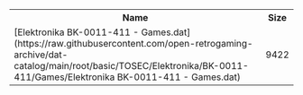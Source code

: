 <table>
<tr><th>Name</th><th>Size</th></tr>
<tr><td>[Elektronika BK-0011-411 - Games.dat](https://raw.githubusercontent.com/open-retrogaming-archive/dat-catalog/main/root/basic/TOSEC/Elektronika/BK-0011-411/Games/Elektronika BK-0011-411 - Games.dat)</td><td>9422</td></tr>
</table>
